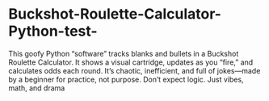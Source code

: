 # Buckshot-Roulette-Calculator-Python-test-
This goofy Python “software” tracks blanks and bullets in a  Buckshot Roulette Calculator. It shows a visual cartridge, updates as you “fire,” and calculates odds each round. It’s chaotic, inefficient, and full of jokes—made by a beginner for practice, not purpose. Don’t expect logic. Just vibes, math, and drama
